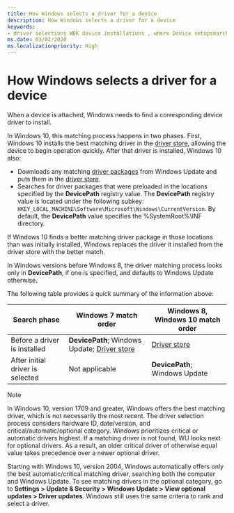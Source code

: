 ```yaml
---
title: How Windows selects a driver for a device
description: How Windows selects a driver for a device
keywords:
- driver selections WDK device installations , where Device setupsearches
ms.date: 03/02/2020
ms.localizationpriority: High
---
```


# How Windows selects a driver for a device


When a device is attached, Windows needs to find a corresponding device driver to install.

In Windows 10, this matching process happens in two phases. First, Windows 10 installs the best matching driver in the [driver store](driver-store.md), allowing the device to begin operation quickly. After that driver is installed, Windows 10 also:

* Downloads any matching [driver packages](driver-packages.md) from Windows Update and puts them in the [driver store](driver-store.md).
* Searches for driver packages that were preloaded in the locations specified by the **DevicePath** registry value.  The **DevicePath** registry value is located under the following subkey: `HKEY_LOCAL_MACHINE\Software\Microsoft\Windows\CurrentVersion`.  By default, the **DevicePath** value specifies the %SystemRoot%\\INF directory.

If Windows 10 finds a better matching driver package in those locations than was initially installed, Windows replaces the driver it installed from the driver store with the better match.

In Windows versions before Windows 8, the driver matching process looks only in **DevicePath**, if one is specified, and defaults to Windows Update otherwise.

The following table provides a quick summary of the information above:

|Search phase|Windows 7 match order|Windows 8, Windows 10 match order|
|--- |--- |--- |
|Before a driver is installed|**DevicePath**; Windows Update; [Driver store](driver-store.md)|[Driver store](driver-store.md)|
|After initial driver is selected|Not applicable|**DevicePath**; Windows Update|


> [!NOTE]
> In Windows 10, version 1709 and greater, Windows offers the best matching driver, which is not necessarily the most recent. The driver selection process considers hardware ID, date/version, and critical/automatic/optional category. Windows prioritizes critical or automatic drivers highest. If a matching driver is not found, WU looks next for optional drivers. As a result, an older critical driver of otherwise equal value takes precedence over a newer optional driver.
> 
> Starting with Windows 10, version 2004, Windows automatically offers only the best automatic/critical matching driver, searching both the computer and Windows Update. To see matching drivers in the optional category, go to **Settings > Update & Security > Windows Update > View optional updates > Driver updates**. Windows still uses the same criteria to rank and select a driver.
